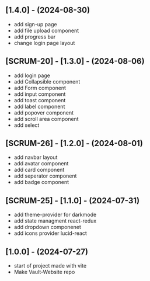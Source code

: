 ## [1.4.0] - (2024-08-30)
- add sign-up page
- add file upload component
- add progress bar
- change login page layout

## [SCRUM-20] - [1.3.0] - (2024-08-06)
- add login page
- add Collapsible component
- add Form component
- add input component
- add toast component
- add label component
- add popover component
- add scroll area component
- add select

## [SCRUM-26] - [1.2.0] - (2024-08-01)
- add navbar layout
- add avatar component
- add card component
- add seperator component
- add badge component

## [SCRUM-25] - [1.1.0] - (2024-07-31)
- add theme-provider for darkmode
- add state managment react-redux
- add dropdown componenet
- add icons provider lucid-react

## [1.0.0] - (2024-07-27)
- start of project made with vite
- Make Vault-Website repo